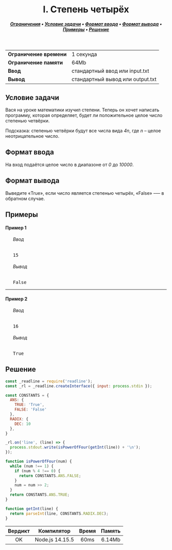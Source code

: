 <h1 align="center">I. Степень четырёх</h1>

<h5 align="center">
<a href="#limits">Ограничения</a>
•
<a href="#task">Условие задачи</a>
•
<a href="#input">Формат ввода</a>
•
<a href="#output">Формат вывода</a>
•
<a href="#examples">Примеры</a>
•
<a href="#solution">Решение</a>
</h5>

<br>

<table id="limits">
<tbody>
<tr>
<td>
<b>Ограничение времени</b>
</td>
<td>
1 секунда
</td>
</tr>
<tr>
<td>
<b>Ограничение памяти</b>
</td>
<td>
64Mb
</td>
</tr>
<tr>
<td>
<b>Ввод</b>
</td>
<td>
стандартный ввод или input.txt
</td>
</tr>
<tr>
<td>
<b>Вывод</b>
</td>
<td>
стандартный вывод или output.txt
</td>
</tr>
</tbody>
</table>

<h2 id="task">Условие задачи</h2>

Вася на уроке математики изучил степени. Теперь он хочет написать программу, которая определяет, будет ли положительное целое число степенью четвёрки.

Подсказка: степенью четвёрки будут все числа вида <i>4n</i>, где <i>n</i> – целое неотрицательное число.

<h2 id="input">Формат ввода</h2>

На вход подаётся целое число в диапазоне от <i>0</i> до <i>10000</i>.

<h2 id="output">Формат вывода</h2>

Выведите «True», если число является степенью четырёх, «False» –— в обратном случае.

<h2 id="examples">Примеры</h2>

<h4>Пример 1</h4>
<ul>
<h6>Ввод</h6>
<pre>
15
</pre>

<h6>Вывод</h6>
<pre>
False
</pre>
</ul>

<hr>

<h4>Пример 2</h4>
<ul>
<h6>Ввод</h6>
<pre>
16
</pre>

<h6>Вывод</h6>
<pre>
True
</pre>
</ul>

<h2 id="solution">Решение</h2>

```javascript
const _readline = require('readline');
const _rl = _readline.createInterface({ input: process.stdin });

const CONSTANTS = {
  ANS: {
    TRUE: 'True',
    FALSE: 'False'
  },
  RADIX: {
    DEC: 10
  },
}

_rl.on('line', (line) => {
  process.stdout.write(isPowerOfFour(getInt(line)) + '\n');
});

function isPowerOfFour(num) {
  while (num !== 1) {
    if (num % 4 !== 0) {
      return CONSTANTS.ANS.FALSE;
    }
    num = num >> 2;
  }
  return CONSTANTS.ANS.TRUE;
}

function getInt(line) {
  return parseInt(line, CONSTANTS.RADIX.DEC);
}
```
<table>
  <thead>
    <tr>
      <th>Вердикт</th>
      <th>Компилятор</th>
      <th>Время</th>
      <th>Память</th>
    </tr>
  </thead>
  <tbody>
<tr align="center">
<td>OK</td>
<td>Node.js 14.15.5</td>
<td>60ms</td>
<td>6.14Mb</td>
</tr>
  </tbody>
</table>